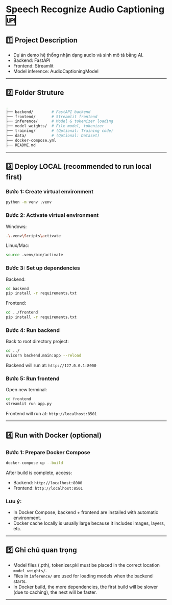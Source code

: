 # Speech Recognize Audio Captioning 🆙️

## 1️⃣ Project Description

* Dự án demo hệ thống nhận dạng audio và sinh mô tả bằng AI.
* Backend: FastAPI
* Frontend: Streamlit
* Model inference: AudioCaptioningModel

---

## 2️⃣ Folder Struture

```bash
.
├── backend/        # FastAPI backend
├── frontend/       # Streamlit frontend
├── inference/      # Model & tokenizer loading
├── model_weights/  # File model, tokenizer
├── training/       # (Optional: Training code)
├── data/           # (Optional: Dataset)
├── docker-compose.yml
├── README.md
```

---

## 3️⃣ Deploy LOCAL (recommended to run local first)

### Bước 1: Create virtual environment

```bash
python -m venv .venv
```

### Bước 2: Activate virtual environment

Windows:

```bash
.\.venv\Scripts\activate
```

Linux/Mac:

```bash
source .venv/bin/activate
```

### Bước 3: Set up dependencies

Backend:

```bash
cd backend
pip install -r requirements.txt
```

Frontend:

```bash
cd ../frontend
pip install -r requirements.txt
```

### Bước 4: Run backend

Back to root directory project:

```bash
cd ../
uvicorn backend.main:app --reload
```

Backend will run at: `http://127.0.0.1:8000`

### Bước 5: Run frontend

Open new terminal:

```bash
cd frontend
streamlit run app.py
```

Frontend will run at: `http://localhost:8501`

---

## 4️⃣ Run with Docker (optional)

### Bước 1: Prepare Docker Compose

```bash
docker-compose up --build
```

After build is complete, access:

* Backend: `http://localhost:8000`
* Frontend: `http://localhost:8501`

### Lưu ý:

* In Docker Compose, backend + frontend are installed with automatic environment.
* Docker cache locally is usually large because it includes images, layers, etc.

---

## 5️⃣ Ghi chú quan trọng

* Model files (.pth), tokenizer.pkl must be placed in the correct location `model_weights/`.
* Files in `inference/` are used for loading models when the backend starts.
* In Docker build, the more dependencies, the first build will be slower (due to caching), the next will be faster.

---


